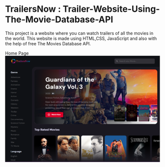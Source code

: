 # TrailersNow : Trailer-Website-Using-The-Movie-Database-API
This project is a website where you can watch trailers of all the movies in the world. This website is made using HTML,CSS, JavaScript and also with the help of free The Movies Database API.

Home Page
![alt text](./img/Screenshot%202023-07-24%20154914.png)
